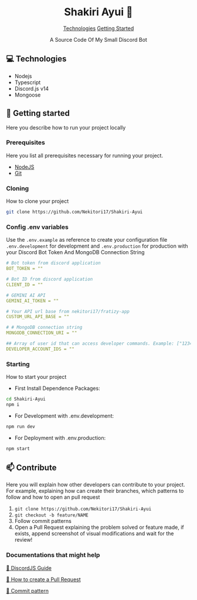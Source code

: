 <h1 align="center" style="font-weight: bold;">Shakiri Ayui 🤖</h1>

<p align="center">
<a href="#tech">Technologies</a>
<a href="#started">Getting Started</a>

</p>

<p align="center">A Source Code Of My Small Discord Bot</p>

<h2 id="technologies">💻 Technologies</h2>

- Nodejs
- Typescript
- Discord.js v14
- Mongoose

<h2 id="started">🚀 Getting started</h2>

Here you describe how to run your project locally

<h3>Prerequisites</h3>

Here you list all prerequisites necessary for running your project.

- [NodeJS](https://nodejs.org/en)
- [Git](https://git-scm.com/)

<h3>Cloning</h3>

How to clone your project

```bash
git clone https://github.com/Nekitori17/Shakiri-Ayui
```

<h3>Config .env variables</h2>

Use the `.env.example` as reference to create your configuration file `.env.development` for development and `.env.production` for production with your Discord Bot Token And MongoDB Connection String

```yaml
# Bot token from discord application
BOT_TOKEN = ""

# Bot ID from discord application
CLIENT_ID = ""

# GEMINI AI API
GEMINI_AI_TOKEN = ""

# Your API url base from nekitori17/fratizy-app
CUSTOM_URL_API_BASE = ""

# # MongoDB connection string
MONGODB_CONNECTION_URI = ""

## Array of user id that can access developer commands. Example: ["123456789","987654321"]
DEVELOPER_ACCOUNT_IDS = ""
```

<h3>Starting</h3>

How to start your project

- First Install Dependence Packages:

```bash
cd Shakiri-Ayui
npm i
```

- For Development with .env.development:

```bash
npm run dev
```

- For Deployment with .env.production:

```bash
npm start
```

<h2 id="contribute">📫 Contribute</h2>

Here you will explain how other developers can contribute to your project. For example, explaining how can create their branches, which patterns to follow and how to open an pull request

1. `git clone https://github.com/Nekitori17/Shakiri-Ayui`
2. `git checkout -b feature/NAME`
3. Follow commit patterns
4. Open a Pull Request explaining the problem solved or feature made, if exists, append screenshot of visual modifications and wait for the review!

<h3>Documentations that might help</h3>

[🤖 DiscordJS Guide](https://discordjs.guide/#before-you-begin)

[📝 How to create a Pull Request](https://www.atlassian.com/br/git/tutorials/making-a-pull-request)

[💾 Commit pattern](https://gist.github.com/joshbuchea/6f47e86d2510bce28f8e7f42ae84c716)
